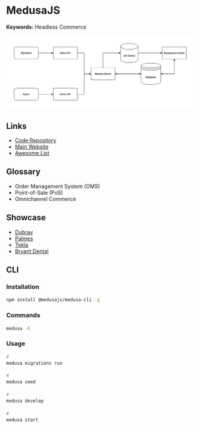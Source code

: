 # MedusaJS

<!--
https://github.com/adrien2p/medusa-extender

https://medusajs.notion.site/Medusa-Resources-dc2626aa8abf4e97ae3a5293a3fd41b9
-->

**Keywords:** Headless Commerce

![Medusa Architecture](/assets/images/medusa/medusa-arch.png)

## Links

- [Code Repository](https://github.com/medusajs/medusa)
- [Main Website](https://medusajs.com)
- [Awesome List](https://github.com/adrien2p/awesome-medusajs)

## Glossary

- Order Management System (OMS)
- Point-of-Sale (PoS)
- Omnichannel Commerce

## Showcase

- [Dubray](https://dubraybooks.ie)
- [Palmes](https://palmes.co)
- [Tekla](https://teklafabrics.com)
- [Bryant Dental](https://bryant.dental)

## CLI

### Installation

```sh
npm install @medusajs/medusa-cli -g
```

### Commands

```sh
medusa -h
```

### Usage

```sh
#
medusa migrations run

#
medusa seed

#
medusa develop

#
medusa start
```
